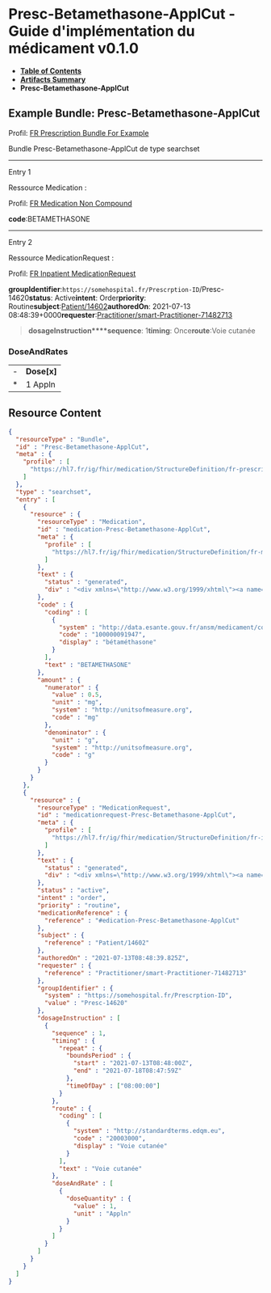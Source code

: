 # Presc-Betamethasone-ApplCut - Guide d'implémentation du médicament v0.1.0

* [**Table of Contents**](toc.md)
* [**Artifacts Summary**](artifacts.md)
* **Presc-Betamethasone-ApplCut**

## Example Bundle: Presc-Betamethasone-ApplCut

Profil: [FR Prescription Bundle For Example](StructureDefinition-fr-prescription-bundle-for-example.md)

Bundle Presc-Betamethasone-ApplCut de type searchset

-------

Entry 1

Ressource Medication :

> 

Profil: [FR Medication Non Compound](StructureDefinition-fr-medication-noncompound.md)

**code**:BETAMETHASONE

-------

Entry 2

Ressource MedicationRequest :

> 

Profil: [FR Inpatient MedicationRequest](StructureDefinition-fr-inpatient-medicationrequest.md)

**groupIdentifier**:`https://somehospital.fr/Prescrption-ID`/Presc-14620**status**: Active**intent**: Order**priority**: Routine**subject**:[Patient/14602](Patient/14602)**authoredOn**: 2021-07-13 08:48:39+0000**requester**:[Practitioner/smart-Practitioner-71482713](Practitioner/smart-Practitioner-71482713)
> **dosageInstruction****sequence**: 1**timing**: Once**route**:Voie cutanée

### DoseAndRates

| | |
| :--- | :--- |
| - | **Dose[x]** |
| * | 1 Appln |





## Resource Content

```json
{
  "resourceType" : "Bundle",
  "id" : "Presc-Betamethasone-ApplCut",
  "meta" : {
    "profile" : [
      "https://hl7.fr/ig/fhir/medication/StructureDefinition/fr-prescription-bundle-for-example"
    ]
  },
  "type" : "searchset",
  "entry" : [
    {
      "resource" : {
        "resourceType" : "Medication",
        "id" : "medication-Presc-Betamethasone-ApplCut",
        "meta" : {
          "profile" : [
            "https://hl7.fr/ig/fhir/medication/StructureDefinition/fr-medication-noncompound"
          ]
        },
        "text" : {
          "status" : "generated",
          "div" : "<div xmlns=\"http://www.w3.org/1999/xhtml\"><a name=\"Medication_medication-Presc-Betamethasone-ApplCut\"> </a><p class=\"res-header-id\"><b>Narratif généré : Médication medication-Presc-Betamethasone-ApplCut</b></p><a name=\"medication-Presc-Betamethasone-ApplCut\"> </a><a name=\"hcmedication-Presc-Betamethasone-ApplCut\"> </a><div style=\"display: inline-block; background-color: #d9e0e7; padding: 6px; margin: 4px; border: 1px solid #8da1b4; border-radius: 5px; line-height: 60%\"><p style=\"margin-bottom: 0px\"/><p style=\"margin-bottom: 0px\">Profil: <a href=\"StructureDefinition-fr-medication-noncompound.html\">FR Medication Non Compound</a></p></div><p><b>code</b>: <span title=\"Codes:{http://data.esante.gouv.fr/ansm/medicament/codeSMS 100000091947}\">BETAMETHASONE</span></p><p><b>amount</b>: 0.5 mg<span style=\"background: LightGoldenRodYellow\"> (Details: UCUM  codemg = 'mg')</span>/ g<span style=\"background: LightGoldenRodYellow\"> (Details: UCUM  codeg = 'g')</span></p></div>"
        },
        "code" : {
          "coding" : [
            {
              "system" : "http://data.esante.gouv.fr/ansm/medicament/codeSMS",
              "code" : "100000091947",
              "display" : "bétaméthasone"
            }
          ],
          "text" : "BETAMETHASONE"
        },
        "amount" : {
          "numerator" : {
            "value" : 0.5,
            "unit" : "mg",
            "system" : "http://unitsofmeasure.org",
            "code" : "mg"
          },
          "denominator" : {
            "unit" : "g",
            "system" : "http://unitsofmeasure.org",
            "code" : "g"
          }
        }
      }
    },
    {
      "resource" : {
        "resourceType" : "MedicationRequest",
        "id" : "medicationrequest-Presc-Betamethasone-ApplCut",
        "meta" : {
          "profile" : [
            "https://hl7.fr/ig/fhir/medication/StructureDefinition/fr-inpatient-medicationrequest"
          ]
        },
        "text" : {
          "status" : "generated",
          "div" : "<div xmlns=\"http://www.w3.org/1999/xhtml\"><a name=\"MedicationRequest_medicationrequest-Presc-Betamethasone-ApplCut\"> </a><p class=\"res-header-id\"><b>Narratif généré : PrescriptionMédicamenteuseTODO medicationrequest-Presc-Betamethasone-ApplCut</b></p><a name=\"medicationrequest-Presc-Betamethasone-ApplCut\"> </a><a name=\"hcmedicationrequest-Presc-Betamethasone-ApplCut\"> </a><div style=\"display: inline-block; background-color: #d9e0e7; padding: 6px; margin: 4px; border: 1px solid #8da1b4; border-radius: 5px; line-height: 60%\"><p style=\"margin-bottom: 0px\"/><p style=\"margin-bottom: 0px\">Profil: <a href=\"StructureDefinition-fr-inpatient-medicationrequest.html\">FR Inpatient MedicationRequest</a></p></div><p><b>status</b>: Active</p><p><b>intent</b>: Order</p><p><b>priority</b>: Routine</p><p><b>medication</b>: <code>#edication-Presc-Betamethasone-ApplCut</code></p><p><b>subject</b>: <a href=\"Patient/14602\">Patient/14602</a></p><p><b>authoredOn</b>: 2021-07-13 08:48:39+0000</p><p><b>requester</b>: <a href=\"Practitioner/smart-Practitioner-71482713\">Practitioner/smart-Practitioner-71482713</a></p><p><b>groupIdentifier</b>: <code>https://somehospital.fr/Prescrption-ID</code>/Presc-14620</p><blockquote><p><b>dosageInstruction</b></p><p><b>sequence</b>: 1</p><p><b>timing</b>: Once</p><p><b>route</b>: <span title=\"Codes:{http://standardterms.edqm.eu 20003000}\">Voie cutanée</span></p><h3>DoseAndRates</h3><table class=\"grid\"><tr><td style=\"display: none\">-</td><td><b>Dose[x]</b></td></tr><tr><td style=\"display: none\">*</td><td>1 Appln</td></tr></table></blockquote></div>"
        },
        "status" : "active",
        "intent" : "order",
        "priority" : "routine",
        "medicationReference" : {
          "reference" : "#edication-Presc-Betamethasone-ApplCut"
        },
        "subject" : {
          "reference" : "Patient/14602"
        },
        "authoredOn" : "2021-07-13T08:48:39.825Z",
        "requester" : {
          "reference" : "Practitioner/smart-Practitioner-71482713"
        },
        "groupIdentifier" : {
          "system" : "https://somehospital.fr/Prescrption-ID",
          "value" : "Presc-14620"
        },
        "dosageInstruction" : [
          {
            "sequence" : 1,
            "timing" : {
              "repeat" : {
                "boundsPeriod" : {
                  "start" : "2021-07-13T08:48:00Z",
                  "end" : "2021-07-18T08:47:59Z"
                },
                "timeOfDay" : ["08:00:00"]
              }
            },
            "route" : {
              "coding" : [
                {
                  "system" : "http://standardterms.edqm.eu",
                  "code" : "20003000",
                  "display" : "Voie cutanée"
                }
              ],
              "text" : "Voie cutanée"
            },
            "doseAndRate" : [
              {
                "doseQuantity" : {
                  "value" : 1,
                  "unit" : "Appln"
                }
              }
            ]
          }
        ]
      }
    }
  ]
}

```
